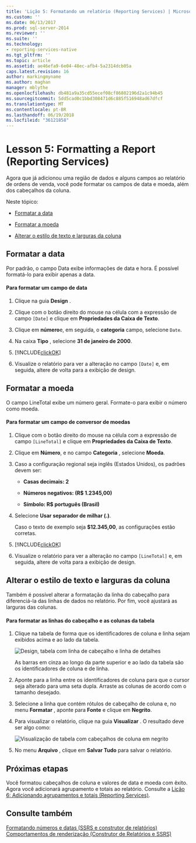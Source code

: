 ```yaml
---
title: 'Lição 5: Formatando um relatório (Reporting Services) | Microsoft Docs'
ms.custom: ''
ms.date: 06/13/2017
ms.prod: sql-server-2014
ms.reviewer: ''
ms.suite: ''
ms.technology:
- reporting-services-native
ms.tgt_pltfrm: ''
ms.topic: article
ms.assetid: ae46efa9-6e04-48ec-afb4-5a2314dcb05a
caps.latest.revision: 16
author: markingmyname
ms.author: maghan
manager: mblythe
ms.openlocfilehash: db481a9a35cd55ecef08cf86802196d2a1c94b45
ms.sourcegitcommit: 5dd5cad0c1bbd308471d6c885f516948ad67dfcf
ms.translationtype: MT
ms.contentlocale: pt-BR
ms.lasthandoff: 06/19/2018
ms.locfileid: "36121858"
---
```

# <a name="lesson-5-formatting-a-report-reporting-services"></a>Lesson 5: Formatting a Report (Reporting Services)
  Agora que já adicionou uma região de dados e alguns campos ao relatório de ordens de venda, você pode formatar os campos de data e moeda, além dos cabeçalhos da coluna.  
  
 Neste tópico:  
  
-   [Formatar a data](#bkmk_format_date)  
  
-   [Formatar a moeda](#bkmk_format_currency)  
  
-   [Alterar o estilo de texto e larguras da coluna](#bkmk_change_textstyle)  
  
##  <a name="bkmk_format_date"></a> Formatar a data  
 Por padrão, o campo Data exibe informações de data e hora. É possível formatá-lo para exibir apenas a data.  
  
#### <a name="to-format-a-date-field"></a>Para formatar um campo de data  
  
1.  Clique na guia **Design** .  
  
2.  Clique com o botão direito do mouse na célula com a expressão de campo `[Date]` e clique em **Propriedades da Caixa de Texto**.  
  
3.  Clique em **número**e, em seguida, o **categoria** campo, selecione `Date`.  
  
4.  Na caixa **Tipo** , selecione **31 de janeiro de 2000**.  
  
5.  [!INCLUDE[clickOK](../includes/clickok-md.md)]  
  
6.  Visualize o relatório para ver a alteração no campo `[Date]` e, em seguida, altere de volta para a exibição de design.  
  
##  <a name="bkmk_format_currency"></a> Formatar a moeda  
 O campo LineTotal exibe um número geral. Formate-o para exibir o número como moeda.  
  
#### <a name="to-format-a-currency-field"></a>Para formatar um campo de conversor de moedas  
  
1.  Clique com o botão direito do mouse na célula com a expressão de campo `[LineTotal]` e clique em **Propriedades da Caixa de Texto**.  
  
2.  Clique em **Número**, e no campo **Categoria** , selecione **Moeda**.  
  
3.  Caso a configuração regional seja inglês (Estados Unidos), os padrões devem ser:  
  
    -   **Casas decimais: 2**  
  
    -   **Números negativos: (R$ 1.2345,00)**  
  
    -   **Símbolo: R$ português (Brasil)**  
  
4.  Selecione **Usar separador de milhar (.)**.  
  
     Caso o texto de exemplo seja **$12.345,00**, as configurações estão corretas.  
  
5.  [!INCLUDE[clickOK](../includes/clickok-md.md)]  
  
6.  Visualize o relatório para ver a alteração no campo `[LineTotal]` e, em seguida, altere de volta para a exibição de design.  
  
##  <a name="bkmk_change_textstyle"></a> Alterar o estilo de texto e larguras da coluna  
 Também é possível alterar a formatação da linha do cabeçalho para diferenciá-la das linhas de dados no relatório. Por fim, você ajustará as larguras das colunas.  
  
#### <a name="to-format-header-rows-and-table-columns"></a>Para formatar as linhas do cabeçalho e as colunas da tabela  
  
1.  Clique na tabela de forma que os identificadores de coluna e linha sejam exibidos acima e ao lado da tabela.  
  
     ![Design, tabela com linha de cabeçalho e linha de detalhes](../../2014/tutorials/media/rs-basictabledetailsdesign.gif "de Design, tabela com linha de cabeçalho e linha de detalhes")  
  
     As barras em cinza ao longo da parte superior e ao lado da tabela são os identificadores de coluna e de linha.  
  
2.  Aponte para a linha entre os identificadores de coluna para que o cursor seja alterado para uma seta dupla. Arraste as colunas de acordo com o tamanho desejado.  
  
3.  Selecione a linha que contém rótulos de cabeçalho de coluna e, no menu **Formatar** , aponte para **Fonte** e clique em **Negrito**.  
  
4.  Para visualizar o relatório, clique na guia **Visualizar** . O resultado deve ser algo como:  
  
     ![Visualização de tabela com cabeçalhos de coluna em negrito](../../2014/tutorials/media/rs-basictabledetailsformattedpreview.gif "Visualização de tabela com cabeçalhos de coluna em negrito")  
  
5.  No menu **Arquivo** , clique em **Salvar Tudo** para salvar o relatório.  
  
## <a name="next-steps"></a>Próximas etapas  
 Você formatou cabeçalhos de coluna e valores de data e moeda com êxito. Agora você adicionará agrupamento e totais ao relatório. Consulte a [Lição 6: Adicionando agrupamentos e totais &#40;Reporting Services&#41;](../reporting-services/lesson-6-adding-grouping-and-totals-reporting-services.md).  
  
## <a name="see-also"></a>Consulte também  
 [Formatando números e datas &#40;SSRS e construtor de relatórios&#41;](report-design/formatting-numbers-and-dates-report-builder-and-ssrs.md)   
 [Comportamentos de renderização &#40;Construtor de Relatórios e SSRS&#41;](report-design/rendering-behaviors-report-builder-and-ssrs.md)  
  
  